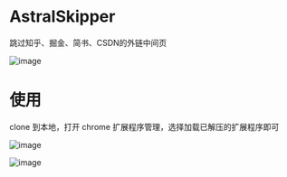 # AstralSkipper

跳过知乎、掘金、简书、CSDN的外链中间页

![image](https://github.com/thjiang/AstralSkipper/assets/18193558/844a6abf-8f00-4957-a3aa-976178a80685)

# 使用

clone 到本地，打开 chrome 扩展程序管理，选择加载已解压的扩展程序即可

![image](https://github.com/thjiang/AstralSkipper/assets/18193558/6c5e1920-2e2b-48dd-962d-56e8ee32372c)

![image](https://github.com/thjiang/AstralSkipper/assets/18193558/8ec8840f-4542-4566-8648-c7521de4ee77)
